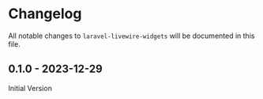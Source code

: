 # Changelog

All notable changes to `laravel-livewire-widgets` will be documented in this file.

## 0.1.0 - 2023-12-29

Initial Version
